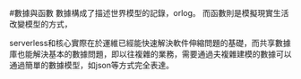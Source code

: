 #數據與函數
數據構成了描述世界模型的記錄，orlog。 而函數則是模擬現實生活改變模型的方式，

serverless和核心實際在於運維已經能快速解決軟件伸縮問題的基礎，而共享數據庫也能解決基本的數據問題，即以往複雜的業務，需要通過夫複雜建模的數據可以通過簡單的數據模型，如json等方式完全表達。

